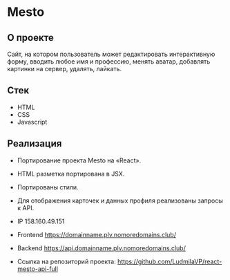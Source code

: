 #  Mesto 

## О проекте

Сайт, на котором пользователь может редактировать интерактивную форму, вводить любое имя и профессию, менять аватар, добавлять картинки на сервер, удалять, лайкать.

## Стек

- HTML
- CSS
- Javascript

## Реализация

- Портирование проекта Mesto на «React».
- HTML разметка портирована в JSX.
- Портированы стили.
- Для отображения карточек и данных профиля реализованы запросы к API.

- IP 158.160.49.151
- Frontend https://domainname.plv.nomoredomains.club/
- Backend https://api.domainname.plv.nomoredomains.club/
- Ссылка на репозиторий проекта: https://github.com/LudmilaVP/react-mesto-api-full
